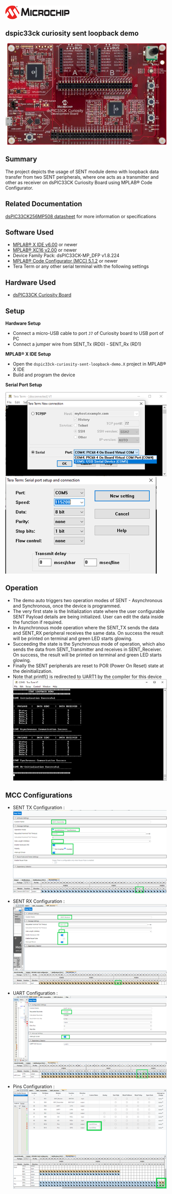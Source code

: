![image](images/microchip.jpg) 

## dspic33ck curiosity sent loopback demo

![Board](images/board.jpg)

## Summary

The project depicts the usage of SENT module demo with loopback data transfer from two SENT peripherals, where one acts as a transmitter and other as receiver on dsPIC33CK Curiosity Board using MPLAB® Code Configurator.

## Related Documentation

[dsPIC33CK256MP508 datasheet](https://www.microchip.com/dsPIC33CK256MP508) for more information or specifications

## Software Used 

- [MPLAB® X IDE v6.00](https://www.microchip.com/mplabx) or newer
- [MPLAB® XC16 v2.00](https://www.microchip.com/xc16) or newer
- Device Family Pack: dsPIC33CK-MP_DFP v1.8.224
- [MPLAB® Code Configurator (MCC) 5.1.2](https://www.microchip.com/mcc) or newer
- Tera Term or any other serial terminal with the following settings

## Hardware Used

- [dsPIC33CK Curiosity Board](https://www.microchip.com/dm330030)

## Setup

**Hardware Setup**

- Connect a micro-USB cable to port `J7` of Curiosity board to USB port of PC
- Connect a jumper wire from SENT_Tx (RD0) - SENT_Rx (RD1)

**MPLAB® X IDE Setup**

- Open the `dspic33ck-curiosity-sent-loopback-demo.X` project in MPLAB® X IDE
- Build and program the device

**Serial Port Setup**

![Serial](images/serial_config.PNG) <br> 
![SerialPort](images/serial_port_config.PNG)

## Operation

- The demo auto triggers two operation modes of SENT - Asynchronous and Synchronous, once the device is programmed.
- The very first state is the Initialization state where the user configurable SENT Payload details are being initialized. User can edit the data inside the function if required.
- In Asynchronous mode operation where the SENT_TX sends the data and SENT_RX peripheral receives the same data. On success the result will be printed on terminal and green LED starts glowing.
- Succeeding the state is the Synchronous mode of operation, which also sends the data from SENT_Transmitter and receives in SENT_Receiver. On success, the result will be printed on terminal and green LED starts glowing.
- Finally the SENT peripherals are reset to POR (Power On Reset) state at the deinitialization.  
- Note that printf() is redirected to UART1 by the compiler for this device <br> 
![SerialOutput](images/serial_output.PNG)


## MCC Configurations

- SENT TX Configuration : <br> 
![SentTx](images/sent_tx_config.PNG)

- SENT RX Configuration : <br> 
![Serial](images/sent_rx_config.PNG)

- UART Configuration : <br> 
![Serial](images/uart_config.PNG)

- Pins Configuration : <br> 
![Pins](images/pins_config.png) 

